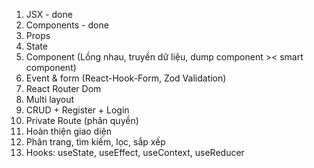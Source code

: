 1. JSX - done
2. Components - done
3. Props
4. State
5. Component (Lồng nhau, truyền dữ liệu, dump component >< smart component)
6. Event & form (React-Hook-Form, Zod Validation)
7. React Router Dom
8. Multi layout
9. CRUD + Register + Login
10. Private Route (phân quyền)
11. Hoàn thiện giao diện
12. Phân trang, tìm kiếm, lọc, sắp xếp
13. Hooks: useState, useEffect, useContext, useReducer
